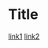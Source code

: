 # Title

[link1](https://docs.google.com/document/d/1LnSfvTG_Hn2fxDtFMuhBhJqsf9336Bm1ljux2Af9FqE/edit)
[link2](https://docs.google.com/document/d/1BaQMzC56eTg8KJzbir8eItq2OnHOAzy0y-wCbCKZJWU/edit#)
